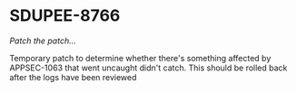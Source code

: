 # SDUPEE-8766
*Patch the patch...*

Temporary patch to determine whether there's something affected by APPSEC-1063 that went uncaught didn't catch. This should be rolled back after the logs have been reviewed
